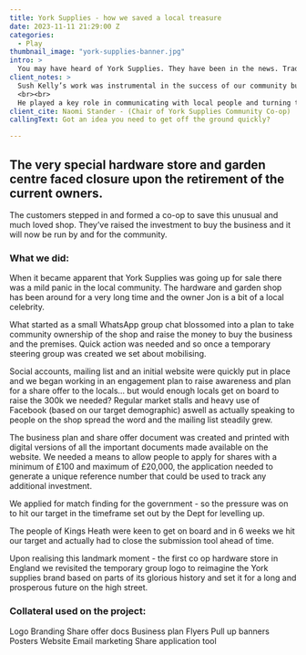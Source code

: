 ```yaml
---
title: York Supplies - how we saved a local treasure
date: 2023-11-11 21:29:00 Z
categories:
  - Play
thumbnail_image: "york-supplies-banner.jpg"
intro: >
  You may have heard of York Supplies. They have been in the news. Trading in the vibrant Birmingham suburb of Kings Heath since 1947, the very special hardware store and garden centre faced closure upon the retirement of the current owners. This is how we saved it. 
client_notes: >
  Sush Kelly’s work was instrumental in the success of our community buyout project. He has built our website, including application forms, and designed strong logos, clear brand identities and attractive professional documentation. And he did all this at speed  and with endless good humour and where necessary grace under fire. 
  <br><br>
  He played a key role in communicating with local people and turning them into investors, and we are enormously grateful. We look forward to continuing to work with Sush in the long term.
client_cite: Naomi Stander - (Chair of York Supplies Community Co-op)
callingText: Got an idea you need to get off the ground quickly?

---
```


## The very special hardware store and garden centre faced closure upon the retirement of the current owners.

The customers stepped in and formed a co-op to save this unusual and much loved shop. They’ve raised the investment to buy the business and it will now be run by and for the community.

### What we did:

When it became apparent that York Supplies was going up for sale there was a mild panic in the local community. The hardware and garden shop has been around for a very long time and the owner Jon is a bit of a local celebrity.

What started as a small WhatsApp group chat blossomed into a plan to take community ownership of the shop and raise the money to buy the business and the premises.
Quick action was needed and so once a temporary steering group was created we set about mobilising. 

Social accounts, mailing list and an initial website were quickly put in place and we began working in an engagement plan to raise awareness and plan for a share offer to the locals… but would enough locals get on board to raise the 300k we needed? 
Regular market stalls and heavy use of Facebook (based on our target demographic) aswell as actually speaking to people on the shop spread the word and the mailing list steadily grew.

The business plan and share offer document was created and printed with digital versions of all the important documents made available on the website. 
We needed a means to allow people to apply for shares with a minimum of £100 and maximum of £20,000, the application needed to generate a unique reference number that could be used to track any additional investment. 

We applied for match finding for the government - so the pressure was on to hit our target in the timeframe set out by the Dept for levelling up.

The people of Kings Heath were keen to get on board and in 6 weeks we hit our target and actually had to close the submission tool ahead of time. 

Upon realising this landmark moment - the first co op hardware store in England we revisited the temporary group logo to reimagine the York supplies brand based on parts of its glorious history and set it for a long and prosperous future on the high street. 

### Collateral used on the project: 
Logo
Branding
Share offer docs
Business plan
Flyers
Pull up banners 
Posters
Website
Email marketing
Share application tool

